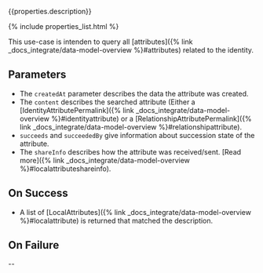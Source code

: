 {{properties.description}}

{% include properties_list.html %}

This use-case is intenden to query all [attributes]({% link _docs_integrate/data-model-overview %}#attributes)
related to the identity.

## Parameters

- The `createdAt` parameter describes the data the attribute was created.
- The `content` describes the searched attribute (Either a [IdentityAttributePermalink]({% link _docs_integrate/data-model-overview %}#identityattribute)
  or a [RelationshipAttributePermalink]({% link _docs_integrate/data-model-overview %}#relationshipattribute).
- `succeeds` and `succeededBy` give information about succession state of the attribute.
- The `shareInfo` describes how the attribute was received/sent. [Read more]({% link _docs_integrate/data-model-overview %}#localattributeshareinfo).

## On Success

- A list of [LocalAttributes]({% link _docs_integrate/data-model-overview %}#localattribute) is returned that matched the description.

## On Failure

--
